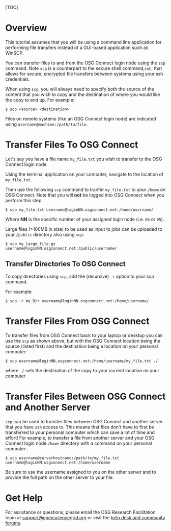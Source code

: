 [title]: - "Use scp To Transfer Files To and From OSG Connect"

[TOC]

# Overview

This tutorial assumes that you will be using a command line application 
for performing file transfers instead of a GUI-based application such as WinSCP. 

You can transfer files to and from the OSG Connect login node using the 
`scp` command. Note `scp` is a counterpart to the secure shell 
command,`ssh`, that allows for secure, encrypted file transfers between 
systems using your ssh credentials.

When using `scp`, you will always need to specify both the source of the
content that you wish to copy and the destination of where you would like 
the copy to end up. For example:

    $ scp <source> <destination>

Files on remote systems (like an OSG Connect login node) are indicated using
`username@machine:/path/to/file`.

# Transfer Files To OSG Connect

Let's say you have a file name `my_file.txt` you wish to transfer to the OSG Connect login node.

Using the terminal application on your computer, navigate to the location of `my_file.txt`.

Then use the following `scp` command to tranfer `my_file.txt` to your `/home` on OSG Connect. Note
that you will **not** be logged into OSG Connect when you perform this step.

    $ scp my_file.txt username@loginNN.osgconnect.net:/home/username/

Where **NN** is the specific number of your assigned login node (i.e. `04` or `05`).

Large files (>100MB in size) to be used as input to jobs can be uploaded to your `/public` directory also using `scp`:

    $ scp my_large_file.gz username@loginNN.osgconnect.net:/public/username/

## Transfer Directories To OSG Connect

To copy directories using `scp`, add the (recursive) `-r` option to your scp command.

For example:

    $ scp -r my_Dir username@loginNN.osgconnect.net:/home/username/

# Transfer Files From OSG Connect

To transfer files from OSG Connect back to your laptop or desktop you can use the `scp` as shown above, 
but with the OSG Connect location being the source (listed first) and the destination being a location on your personal computer:

    $ scp username@loginNN.osgconnect.net:/home/username/my_file.txt ./

where `./` sets the destination of the copy to your current location on your computer 

# Transfer Files Between OSG Connect and Another Server

`scp` can be used to transfer files between OSG Connect and another server that you have 
`ssh` access to. This means that files don't have to first be transferred to your 
personal computer which can save a lot of time and effort! For example, to transfer 
a file from another server and your OSG Connect login node `/home` directory with a command on your personal computer:

    $ scp username@serverhostname:/path/to/my_file.txt username@loginNN.osgconnect.net:/home/username

Be sure to use the username assigned to you on the other server and to provide the 
full path on the other server to your file.

# Get Help

For assistance or questions, please email the OSG Research Facilitation team  at [support@opensciencegrid.org](mailto:support@opensciencegrid.org) or visit the [help desk and community forums](http://support.opensciencegrid.org).


